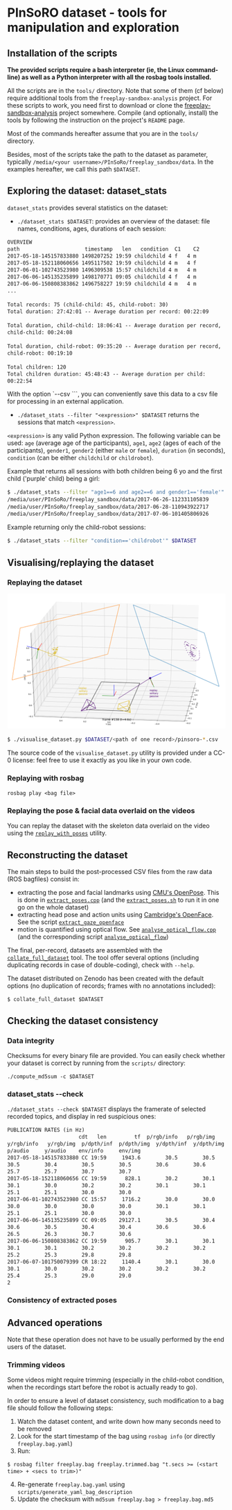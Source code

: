PInSoRO dataset - tools for manipulation and exploration
========================================================


Installation of the scripts
---------------------------

**The provided scripts require a bash interpreter (ie, the Linux command-line)
as well as a Python interpreter with all the rosbag tools installed.**


All the scripts are in the `tools/` directory. Note that some of them (cf below)
require additional tools from the `freeplay-sandbox-analysis` project. For these
scripts to work, you need first to download or clone the
[freeplay-sandbox-analysis](https://github.com/freeplay-sandbox/analysis)
project somewhere. Compile (and optionally, install) the tools by following the
instruction on the project's `README` page.


Most of the commands hereafter assume that you are in the `tools/` directory.

Besides, most of the scripts take the path to the dataset as parameter,
typically `/media/<your username>/PInSoRo/freeplay_sandbox/data`. In the
examples hereafter, we call this path `$DATASET`.

Exploring the dataset: dataset_stats
------------------------------------

`dataset_stats` provides several statistics on the dataset:

- `./dataset_stats $DATASET`: provides an overview of the dataset: file names,
  conditions, ages, durations of each session:

```
OVERVIEW
path                     timestamp   len   condition  C1    C2
2017-05-18-145157833880 1498207252 19:59 childchild 4 f   4 m  
2017-05-18-152118060656 1495117502 19:59 childchild 4 m   4 f  
2017-06-01-102743523980 1496309538 15:57 childchild 4 m   4 m  
2017-06-06-145135235899 1498170771 09:05 childchild 4 f   4 m  
2017-06-06-150808383862 1496758227 19:59 childchild 4 m   4 m  
...

Total records: 75 (child-child: 45, child-robot: 30)
Total duration: 27:42:01 -- Average duration per record: 00:22:09

Total duration, child-child: 18:06:41 -- Average duration per record,
child-child: 00:24:08

Total duration, child-robot: 09:35:20 -- Average duration per record,
child-robot: 00:19:10

Total children: 120
Total children duration: 45:48:43 -- Average duration per child: 00:22:54
```

With the option `--csv <csv file>```, you can conveniently save this data to a
csv file for processing in an external application.


- `./dataset_stats --filter "<expression>" $DATASET` returns the sessions that
  match `<expression>`.
  
`<expression>` is any valid Python expression. The
following variable can be used: `age` (average age of the participants),
`age1`, `age2` (ages of each of the participants), `gender1`, `gender2`
(either `male` or `female`),
`duration` (in seconds), `condition` (can be either `childchild` or
`childrobot`).

Example that returns all sessions with both children being 6 yo and the first
child ('purple' child) being a girl:

```sh
$ ./dataset_stats --filter "age1==6 and age2==6 and gender1=='female'" $DATASET
/media/user/PInSoRo/freeplay_sandbox/data/2017-06-26-112331105839
/media/user/PInSoRo/freeplay_sandbox/data/2017-06-28-110943922717
/media/user/PInSoRo/freeplay_sandbox/data/2017-07-06-101405806926
```

Example returning only the child-robot sessions:
```sh
$ ./dataset_stats --filter "condition=='childrobot'" $DATASET
```

Visualising/replaying the dataset
---------------------------------

### Replaying the dataset

![The dataset, visualised with one of the provided tool](../doc/screenshot.png)

```sh
$ ./visualise_dataset.py $DATASET/<path of one record>/pinsoro-*.csv
```

The source code of the `visualise_dataset.py` utility is provided under a CC-0
license: feel free to use it exactly as you like in your own code.

### Replaying with rosbag

```
rosbag play <bag file>
```

### Replaying the pose & facial data overlaid on the videos

You can replay the dataset with the skeleton data overlaid on the video using the
[`replay_with_poses`](https://github.com/freeplay-sandbox/analysis#data-replay)
utility.

Reconstructing the dataset
--------------------------

The main steps to build the post-processed CSV files from the raw data (ROS
bagfiles) consist in:

- extracting the pose and facial landmarks using [CMU's
  OpenPose](https://github.com/CMU-Perceptual-Computing-Lab/openpose). This is
  done in
  [`extract_poses.cpp`](https://github.com/freeplay-sandbox/analysis/blob/master/src/extract_poses.cpp)
  (and the
  [`extract_poses.sh`](https://github.com/freeplay-sandbox/analysis/blob/master/scripts/extract_poses.sh)
  to run it in one go on the whole dataset)
- extracting head pose and action units using [Cambridge's
  OpenFace](https://github.com/TadasBaltrusaitis/OpenFace). See the script
  [`extract_gaze_openface`](extract_gaze_openface)
- motion is quantified using optical flow. See
  [`analyse_optical_flow.cpp`](https://github.com/freeplay-sandbox/analysis/blob/master/src/analyse_optical_flow.cpp)
  (and the corresponding script [`analyse_optical_flow`](analyse_optical_flow))

The final, per-record, datasets are assembled with the [`collate_full_dataset`](collate_full_dataset) tool. The tool offer several options (including duplicating records in case of double-coding), check with `--help`.

The dataset distributed on Zenodo has been created with the default options (no
duplication of records; frames with no annotations included):

```
$ collate_full_dataset $DATASET
```

Checking the dataset consistency
--------------------------------

### Data integrity

Checksums for every binary file are provided. You can easily check whether your
dataset is correct by running from the `scripts/` directory:

```
./compute_md5sum -c $DATASET
```


### dataset_stats --check

`./dataset_stats --check $DATASET` displays the framerate of selected recorded topics, and display in red suspicious ones:

```
PUBLICATION RATES (in Hz)
                       cdt   len         tf  p/rgb/info   p/rgb/img  y/rgb/info   y/rgb/img  p/dpth/inf  p/dpth/img  y/dpth/inf  y/dpth/img     p/audio     y/audio    env/info     env/img 
2017-05-18-145157833880 CC 19:59     1943.6        30.5        30.5        30.5        30.4        30.5        30.5        30.6        30.6        25.7        25.7        30.7        30.7  
2017-05-18-152118060656 CC 19:59      828.1        30.2        30.1        30.1        30.0        30.2        30.2        30.1        30.1        25.1        25.1        30.0        30.0  
2017-06-01-102743523980 CC 15:57     1716.2        30.0        30.0        30.0        30.0        30.0        30.0        30.1        30.1        25.1        25.1        30.0        30.0  
2017-06-06-145135235899 CC 09:05    29127.1        30.5        30.4        30.6        30.5        30.4        30.4        30.6        30.6        26.5        26.3        30.7        30.6  
2017-06-06-150808383862 CC 19:59      905.7        30.1        30.1        30.1        30.1        30.2        30.2        30.2        30.2        25.2        25.3        29.8        29.8  
2017-06-07-101750079399 CR 18:22     1140.4        30.1        30.0        30.1        30.0        30.2        30.2        30.2        30.2        25.4        25.3        29.0        29.0  
2
```

### Consistency of extracted poses


Advanced operations
-------------------

Note that these operation does not have to be usually performed by the end users of the
dataset.

### Trimming videos

Some videos might require trimming (especially in the child-robot condition,
when the recordings start before the robot is actually ready to go).

In order to ensure a level of dataset consistency, such modification to a bag
file should follow the following steps:

1. Watch the dataset content, and write down how many seconds need to be removed
2. Look for the start timestamp of the bag using `rosbag info` (or directly `freeplay.bag.yaml`)
3. Run:
```
$ rosbag filter freeplay.bag freeplay.trimmed.bag "t.secs >= (<start time> + <secs to trim>)"
```
4. Re-generate `freeplay.bag.yaml` using `scripts/generate_yaml_bag_description`
5. Update the checksum with `md5sum freeplay.bag > freeplay.bag.md5`
